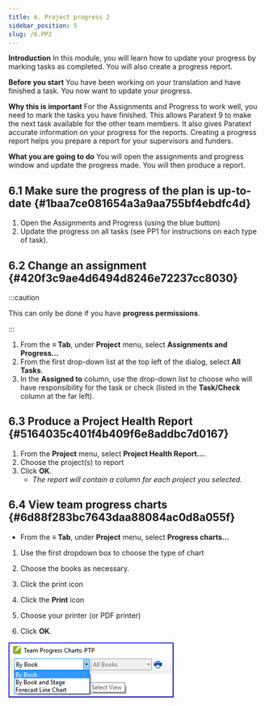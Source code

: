 ```yaml
---
title: 6. Project progress 2
sidebar_position: 5
slug: /6.PP2
---
```




**Introduction**  In this module, you will learn how to update your progress by marking tasks as completed. You will also create a progress report.


**Before you start**  You have been working on your translation and have finished a task. You now want to update your progress.


**Why this is important**  For the Assignments and Progress to work well, you need to mark the tasks you have finished. This allows Paratext 9 to make the next task available for the other team members. It also gives Paratext accurate information on your progress for the reports. Creating a progress report helps you prepare a report for your supervisors and funders.


**What you are going to do**  You will open the assignments and progress window and update the progress made. You will then produce a report.


## 6.1 Make sure the progress of the plan is up-to-date {#1baa7ce081654a3a9aa755bf4ebdfc4d}

1. Open the Assignments and Progress (using the blue button)
1. Update the progress on all tasks (see PP1 for instructions on each type of task).

## 6.2 Change an assignment {#420f3c9ae4d6494d8246e72237cc8030}


:::caution

This can only be done if you have **progress permissions**.

:::



1. From the **≡ Tab**, under **Project** menu, select **Assignments and Progress…**
1. From the first drop-down list at the top left of the dialog, select **All Tasks**.
1. In the **Assigned to** column, use the drop-down list to choose who will have responsibility for the task or check (listed in the **Task/Check** column at the far left).

## 6.3 Produce a Project Health Report {#5164035c401f4b409f6e8addbc7d0167}

1. From the **Project** menu, select **Project Health Report…**.
1. Choose the project(s) to report
1. Click **OK**.
	- _The report will contain a column for each project you selected._

## **6.4 View team progress charts** {#6d88f283bc7643daa88084ac0d8a055f}

- From the **≡ Tab**, under **Project** menu, select **Progress charts…**

<div class='notion-row'>
<div class='notion-column' style={{width: 'calc((100% - (min(32px, 4vw) * 1)) * 0.5)'}}>

1. Use the first dropdown box to choose the type of chart

1. Choose the books as necessary.

1. Click the print icon

1. Click the **Print** icon

1. Choose your printer (or PDF printer)

1. Click **OK**.

</div><div className='notion-spacer' />

<div class='notion-column' style={{width: 'calc((100% - (min(32px, 4vw) * 1)) * 0.5)'}}>

![](./1163930921.png)

</div><div className='notion-spacer' />
</div>

